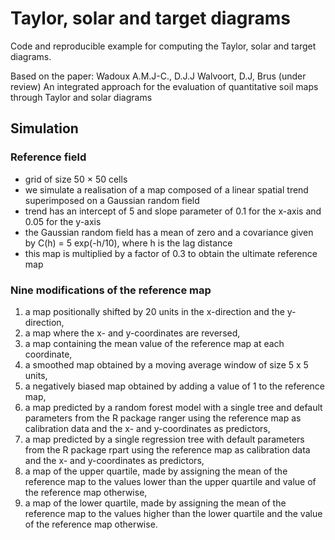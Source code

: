 # Taylor, solar and target diagrams
Code and reproducible example for computing the Taylor, solar and target diagrams. 

Based on the paper: 
Wadoux A.M.J-C., D.J.J Walvoort, D.J, Brus (under review) An integrated approach for the evaluation of quantitative soil maps through Taylor and solar diagrams


## Simulation 
### Reference field 
* grid of size 50 × 50 cells
* we simulate a realisation of a map composed of a linear spatial trend superimposed on a Gaussian random field
* trend has an intercept of 5 and slope parameter of 0.1 for the x-axis and 0.05 for the y-axis
* the Gaussian random field has a mean of zero and a covariance given by C(h) = 5 exp(-h/10), where h is the lag distance
* this map is multiplied by a factor of 0.3 to obtain the ultimate reference map

### Nine modifications of the reference map 
1. a map positionally shifted by 20 units in the x-direction and the y-direction,
2. a map where the x- and y-coordinates are reversed, 
3. a map containing the mean value of the reference map at each coordinate, 
4. a smoothed map obtained by a moving average window of size 5 x 5 units,  
5. a negatively biased map obtained by adding a value of 1 to the reference map, 
6. a map predicted by a random forest model with a single tree and default parameters from the R package ranger using the reference map as calibration data and the x- and y-coordinates as predictors,
7. a map predicted by a single regression tree with default parameters from the R package rpart using the reference map as calibration data and the x- and y-coordinates as predictors, 
8. a map of the upper quartile, made by assigning the mean of the reference map to the values lower than the upper quartile and value of the reference map otherwise,
9. a map of the lower quartile, made by assigning the mean of the reference map to the values higher than the lower quartile and the value of the reference map otherwise.
